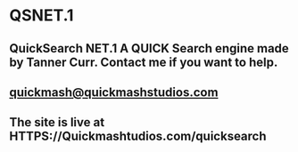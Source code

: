 # QSNET.1
QuickSearch NET.1
A QUICK Search engine made by Tanner Curr.
Contact me if you want to help.
--------------------------------------------
quickmash@quickmashstudios.com
--------------------------------------------
The site is live at
HTTPS://Quickmashtudios.com/quicksearch
--------------------------------------------

